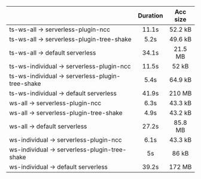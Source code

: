 |                                                  | Duration | Acc size |
| :----------------------------------------------- | :------: | :------: |
| ts-ws-all -> serverless-plugin-ncc               |   11.1s  |  52.2 kB |
| ts-ws-all -> serverless-plugin-tree-shake        |   5.2s   |  49.6 kB |
| ts-ws-all -> default serverless                  |   34.1s  |  21.5 MB |
| ts-ws-individual -> serverless-plugin-ncc        |   11.5s  |   52 kB  |
| ts-ws-individual -> serverless-plugin-tree-shake |   5.4s   |  64.9 kB |
| ts-ws-individual -> default serverless           |   41.9s  |  210 MB  |
| ws-all -> serverless-plugin-ncc                  |   6.3s   |  43.3 kB |
| ws-all -> serverless-plugin-tree-shake           |   4.9s   |  43.2 kB |
| ws-all -> default serverless                     |   27.2s  |  85.8 MB |
| ws-individual -> serverless-plugin-ncc           |   6.1s   |  43.3 kB |
| ws-individual -> serverless-plugin-tree-shake    |    5s    |   86 kB  |
| ws-individual -> default serverless              |   39.2s  |  172 MB  |